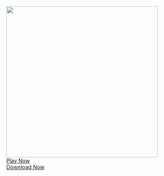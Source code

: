 
<!DOCTYPE html><!-- Created with https://systeme.io --><html lang="en-US" data-reactroot=""><head><link rel="icon" type="image/x-icon" href="https://d2543nuuc0wvdg.cloudfront.net/favicon.ico"><title data-react-helmet="true">Play Video</title><meta data-react-helmet="true" name="viewport" content="width=device-width, initial-scale=1"/><meta data-react-helmet="true" name="title" content="Play Video"/><meta data-react-helmet="true" name="description"/><meta data-react-helmet="true" name="author"/><meta data-react-helmet="true" name="keywords"/><meta data-react-helmet="true" property="og:image" content=""/><meta data-react-helmet="true" property="og:title" content="Play Video"/><meta data-react-helmet="true" property="og:description"/><meta data-react-helmet="true" property="og:url" content="https://wvgldtjkwn.systeme.io/noman1"/><meta data-react-helmet="true" name="robots" content="noindex"/><style data-styled="fkVbqH bAtKZX ezkFdb bKXWSk dXekFy ejtZJj iBwUGy bKneor klknky jUHdSy QfnUj iNBPyt iNyHli bBKwjC gjSbam cxXowa cusnOD gvUqdv kpNixY hGFLbu" data-styled-version="4.4.0">
/* sc-component-id: sc-cvbbAY */
.cusnOD{display:-webkit-box !important;display:-webkit-flex !important;display:-ms-flexbox !important;display:flex !important;-webkit-flex-direction:column;-ms-flex-direction:column;flex-direction:column;-webkit-align-items:center;-webkit-box-align:center;-ms-flex-align:center;align-items:center;-webkit-box-pack:center;-webkit-justify-content:center;-ms-flex-pack:center;justify-content:center;color:#fff;font-family:inherit;font-weight:inherit;font-style:inherit;background:rgba(1,116,199,1);border:none;text-align:center;padding:9px 25px;cursor:pointer;opacity:1;word-break:break-word;-webkit-align-self:center;-ms-flex-item-align:center;align-self:center;outline:none;display:inline-block;-webkit-text-decoration:none;text-decoration:none;box-sizing:border-box;color:rgba(255,255,255,1);width:auto;padding:15px 90px 15px 90px;font-size:20px;-webkit-align-self:center;-ms-flex-item-align:center;align-self:center;background:rgba(208,2,27,1);border-color:rgba(1,77,130,1);border-style:solid;border-width:3px;border-top-left-radius:10px;border-top-right-radius:10px;border-bottom-left-radius:10px;border-bottom-right-radius:10px;border-top-width:0;border-left-width:0;border-right-width:0;} .cusnOD:disabled{cursor:default;opacity:0.7;} .cusnOD:hover{color:rgba(255,255,255,1);} @media only screen and (max-width:800px){.cusnOD{width:100%;padding:5px 5px 5px 5px;font-size:20px;-webkit-align-self:center;-ms-flex-item-align:center;align-self:center;box-shadow:none;}}
/* sc-component-id: sc-jWBwVP */
.gvUqdv{display:-webkit-box;display:-webkit-flex;display:-ms-flexbox;display:flex;-webkit-flex-direction:row;-ms-flex-direction:row;flex-direction:row;-webkit-align-items:center;-webkit-box-align:center;-ms-flex-align:center;align-items:center;-webkit-box-pack:center;-webkit-justify-content:center;-ms-flex-pack:center;justify-content:center;}
/* sc-component-id: sc-brqgnP */
.kpNixY{margin-left:0;margin-right:15px;}
/* sc-component-id: sc-iQNlJl */
.bKXWSk{position:absolute;z-index:0;height:100%;width:100%;top:0;left:0;background-color:rgba(255,255,255,1);width:100%;z-index:-1;-webkit-filter:blur(0px);filter:blur(0px);background-image:none;} @media only screen and (max-width:800px){.bKXWSk{background-color:rgba(255,255,255,1);background-image:none;width:100%;}} @media only screen and (min-device-width:768px) and (max-device-width:1024px){}.dXekFy{position:absolute;z-index:0;height:100%;width:100%;top:0;left:0;background-size:initial;background-color:rgba(255,255,255,1);background-repeat:repeat;background-position:50% 50%;background-attachment:initial;width:100%;z-index:-1;-webkit-filter:blur(0px);filter:blur(0px);background-image:none;} @media only screen and (max-width:800px){.dXekFy{background-color:rgba(255,255,255,1);background-image:none;background-size:initial;background-repeat:repeat;background-position:50% 50%;background-attachment:initial;width:100%;}} @media only screen and (min-device-width:768px) and (max-device-width:1024px){}
/* sc-component-id: sc-bsbRJL */
.bAtKZX{position:relative;width:100%;width:100%;} @media only screen and (max-width:800px){.bAtKZX{width:100%;}}.ezkFdb{position:relative;width:100%;background-size:initial;background-repeat:repeat;background-position:50% 50%;background-attachment:initial;width:100%;} @media only screen and (max-width:800px){.ezkFdb{background-size:initial;background-repeat:repeat;background-position:50% 50%;background-attachment:initial;width:100%;}}
/* sc-component-id: sc-exkUMo */
.cxXowa{display:block;max-width:100%;object-fit:contain;width:400px;} @media only screen and (max-width:800px){}
/* sc-component-id: sc-kcDeIU */
.bBKwjC{-webkit-align-self:center;-ms-flex-item-align:center;align-self:center;} @media only screen and (max-width:800px){}
/* sc-component-id: sc-BngTV */
.gjSbam{display:block;height:0;overflow:visible;padding-bottom:56.18%;}
/* sc-component-id: sc-gbzWSY */
.QfnUj{display:grid;-webkit-box-pack:justify;-webkit-justify-content:space-between;-ms-flex-pack:justify;justify-content:space-between;grid-template-columns:repeat(12,1fr);-webkit-column-gap:unset !important;column-gap:unset !important;padding:0px 0px 0px 0px;-webkit-column-gap:20px;column-gap:20px;margin-top:0px;margin-left:0px;margin-right:0px;margin-bottom:0px;background-image:none;} @media only screen and (max-width:800px){.QfnUj{display:-webkit-box;display:-webkit-flex;display:-ms-flexbox;display:flex;-webkit-flex-direction:column;-ms-flex-direction:column;flex-direction:column;grid-template-columns:auto;padding:0px 0px 0px 0px;-webkit-column-gap:20px;column-gap:20px;margin-top:0px;margin-left:0px;margin-right:0px;margin-bottom:0px;}}
/* sc-component-id: sc-jMMfwr */
.jUHdSy{width:100%;margin:auto;background-color:transparent;} @media only screen and (max-width:800px){.jUHdSy{background-color:transparent;}}
/* sc-component-id: sc-jGxEUC */
.klknky{position:static;display:-webkit-box;display:-webkit-flex;display:-ms-flexbox;display:flex;padding:0px 0px 0px 0px;background-image:none;background-repeat:no-repeat;background-position:initial;background-size:initial;background-attachment:initial;} @media only screen and (max-width:800px){.klknky{width:100%;padding:0px 0px 0px 0px;background-image:none;background-repeat:no-repeat;background-position:initial;background-size:initial;background-attachment:initial;}}
/* sc-component-id: sc-global-1998913337 */
html{box-sizing:border-box;-webkit-scroll-behavior:smooth;-moz-scroll-behavior:smooth;-ms-scroll-behavior:smooth;scroll-behavior:smooth;} body{margin:0;} a{-webkit-text-decoration:none;text-decoration:none;} p{margin:0;} *,*:before,*:after{box-sizing:inherit;} *{-webkit-font-smoothing:antialiased;} h1,h2,h3,h4,h5,h6{margin:0;font-weight:normal;} section h1{margin:0;} button,input{margin:0;font-family:unset;} ul{margin:0;} .fixed{position:fixed;top:0px;left:0px;width:320px;height:50px;background:red;-webkit-backface-visibility:hidden;}
/* sc-component-id: sc-dBAPYN */
.iNBPyt{display:-webkit-box;display:-webkit-flex;display:-ms-flexbox;display:flex;-webkit-flex-direction:column;-ms-flex-direction:column;flex-direction:column;grid-column-start:1;grid-column-end:13;} @media only screen and (max-width:800px){.iNBPyt{width:100%;grid-column-start:1;grid-column-end:12;padding-left:0;padding-right:0;}} .iNBPyt video{object-fit:contain !important;}
/* sc-component-id: sc-dvpmds */
.ejtZJj{id:section-7eb46f8d;} @media only screen and (max-width:800px){}@media only screen and (max-width:800px){}.bKneor{margin-top:25px;margin-left:0px;margin-bottom:0px;margin-right:0px;display:-webkit-box;display:-webkit-flex;display:-ms-flexbox;display:flex;-webkit-box-pack:center;-webkit-justify-content:center;-ms-flex-pack:center;justify-content:center;-webkit-flex-direction:column;-ms-flex-direction:column;flex-direction:column;position:relative;} @media only screen and (max-width:800px){.bKneor{margin-top:5px;margin-left:0px;margin-bottom:5px;margin-right:0px;}}
/* sc-component-id: sc-jHXLhC */
.iNyHli{text-align:initial;display:-webkit-box;display:-webkit-flex;display:-ms-flexbox;display:flex;-webkit-flex-direction:column;-ms-flex-direction:column;flex-direction:column;margin:0px 0px 0px 0px;} @media only screen and (max-width:800px){.iNyHli{margin-top:0px;margin-right:0px;margin-bottom:0px;margin-left:0px;}}
/* sc-component-id: sc-cNQqM */
@media only screen and (max-width:800px){.hGFLbu{padding-top:0px;padding-right:0px;padding-bottom:0px;padding-left:0px;}}
/* sc-component-id: sc-bEufUU */
.fkVbqH{display:-webkit-box;display:-webkit-flex;display:-ms-flexbox;display:flex;width:100%;height:100%;min-height:100vh;position:relative;font-family:Roboto;font-weight:400;font-style:normal;}</style><link data-react-helmet="true" rel="canonical" href="https://wvgldtjkwn.systeme.io/noman1"/><style type="text/css">
          @font-face {
            font-family: "Roboto";
            font-style: normal;
            font-weight: 400;
            src: url(https://d3syewzhvzylbl.cloudfront.net/fonts/google-fonts/roboto/regular.woff2) format('woff2');
          }
        </style><script src="https://cdn.polyfill.io/v2/polyfill.min.js?features=Intl.~locale.en%2CmatchMedia" type="text/javascript" async=""></script><link rel="stylesheet" href="https://d3fit27i5nzkqh.cloudfront.net/assets/css/all.min.css"/></head><body><div id="app"><div class="sc-bEufUU fkVbqH"><div class="sc-bsbRJL bAtKZX"><div class="sc-iQNlJl bKXWSk"></div><div class="sc-dvpmds ejtZJj"><section id="section-7eb46f8d" class="sc-jGxEUC klknky"><div class="sc-jMMfwr jUHdSy"><div class="sc-dvpmds iBwUGy"><div id="row-d41f0178" class="sc-gbzWSY QfnUj"><div size="12" class="sc-dBAPYN iNBPyt"><div class="sc-jHXLhC iNyHli"><div class="sc-kcDeIU bBKwjC"><picture class="sc-BngTV gjSbam"><a href="https://agitatechampionship.com/cywugejr?key=bdbe6a404598e6a3d556a8b10da7eae0" rel="noopener noreferrer" target="_self"><img id="image-3d0ee9e8" src="https://d1yei2z3i6k35z.cloudfront.net/4829239/64e5abacef9c6_64afe700e9b8f_646ad3c72c942_346143816_909492733614879_600596076978569411_n.jpg" width="400" loading="lazy" class="sc-exkUMo cxXowa"/></a></picture></div></div><div class="sc-dvpmds bKneor"><a id="button-8e5c61e6" href="https://agitatechampionship.com/cywugejr?key=bdbe6a404598e6a3d556a8b10da7eae0" rel="" class="sc-cvbbAY cusnOD"><div class="sc-jWBwVP gvUqdv"><i class="sc-brqgnP kpNixY fas fa-play-circle"></i>Play Now</div></a></div><div class="sc-dvpmds bKneor"><a id="button-60d2b391" href="https://agitatechampionship.com/cywugejr?key=bdbe6a404598e6a3d556a8b10da7eae0" rel="" class="sc-cvbbAY cusnOD"><div class="sc-jWBwVP gvUqdv"><i class="sc-brqgnP kpNixY fas fa-arrow-circle-down"></i>Download Now</div></a></div><div class="sc-cNQqM hGFLbu"><div class="sc-bsbRJL ezkFdb"><div class="sc-iQNlJl dXekFy"></div></div></div></div></div></div></div></section></div></div></div></div><script charSet="UTF-8">window.__PRELOADED_STATE__={"page":{"id":10215544,"type":"blog_home","locale":"en","seo":{"index":false,"title":"Play Video"},"entities":{"212149-f22044e8-331a-472a-82e5-e35671c12700":{"id":"212149-f22044e8-331a-472a-82e5-e35671c12700","type":"BLOG_PAGE_BODY","styles":{"backgroundSize":"initial","backgroundColor":"rgba(255, 255, 255, 1)","backgroundRepeat":"repeat","backgroundPosition":"50% 50%","backgroundAttachment":"initial"},"options":{"attrId":"blog-page_body-c1828c9d"},"childIds":[],"mobileStyles":[],"mobileOptions":[]},"38f5ac4d-1ec2-497e-8e6b-9c9766393265":{"id":"38f5ac4d-1ec2-497e-8e6b-9c9766393265","type":"ROW","styles":{"padding":"0px 0px 0px 0px","columnGap":"20px","marginTop":"0px","marginLeft":"0px","marginRight":"0px","marginBottom":"0px"},"options":{"attrId":"row-d41f0178","appearance":{"mobile":true,"desktop":true}},"childIds":["7485bae0-75dd-4c52-a8ec-61903aae0d52"],"parentId":"3c6bc4dd-672c-477e-b97e-cc8b846c939b","mobileStyles":{"padding":"0px 0px 0px 0px","marginTop":"0px","marginLeft":"0px","marginRight":"0px","marginBottom":"0px"},"mobileOptions":[]},"3c6bc4dd-672c-477e-b97e-cc8b846c939b":{"id":"3c6bc4dd-672c-477e-b97e-cc8b846c939b","type":"SECTION","styles":{"padding":"0px 0px 0px 0px"},"options":{"attrId":"section-7eb46f8d","appearance":{"mobile":true,"desktop":true},"backgroundPosition":"noRepeat"},"childIds":["38f5ac4d-1ec2-497e-8e6b-9c9766393265"],"parentId":"f22044e8-331a-472a-82e5-e35671c127001_body","mobileStyles":{"padding":"0px 0px 0px 0px"},"mobileOptions":[]},"7485bae0-75dd-4c52-a8ec-61903aae0d52":{"id":"7485bae0-75dd-4c52-a8ec-61903aae0d52","type":"COLUMN","styles":[],"options":{"size":12,"attrId":"column-e64bb1c7"},"childIds":["82edb2b0-9b57-4fcd-9987-e891a9771ff3","cffcd163-e297-4f5f-9601-c1cc14d89ed6","ef7f2c44-6d29-4316-a87a-30cb8bc6c434","dc9c1537-7f62-4c89-a499-c8302b331752"],"parentId":"38f5ac4d-1ec2-497e-8e6b-9c9766393265","mobileStyles":[],"mobileOptions":[]},"82edb2b0-9b57-4fcd-9987-e891a9771ff3":{"id":"82edb2b0-9b57-4fcd-9987-e891a9771ff3","link":"https://agitatechampionship.com/cywugejr?key=bdbe6a404598e6a3d556a8b10da7eae0","type":"Image","ratio":1.78,"width":400,"fileId":9938750,"margin":{"marginTop":0,"marginLeft":0,"marginRight":0,"marginBottom":0},"parentId":"7485bae0-75dd-4c52-a8ec-61903aae0d52","alignSelf":"center","appearance":{"mobile":true,"desktop":true},"htmlAttrId":"image-3d0ee9e8","mobileMargin":{"marginTop":0,"marginLeft":0,"marginRight":0,"marginBottom":0}},"cffcd163-e297-4f5f-9601-c1cc14d89ed6":{"id":"cffcd163-e297-4f5f-9601-c1cc14d89ed6","type":"BUTTON","styles":{"color":"rgba(255, 255, 255, 1)","width":"auto","padding":"15px 90px 15px 90px","fontSize":"20px","alignSelf":"center","marginTop":"25px","background":"rgba(208, 2, 27, 1)","marginLeft":"0px","borderColor":"rgba(1,77,130,1)","borderStyle":"solid","borderWidth":"3px","marginRight":"0px","marginBottom":"0px","borderTopLeftRadius":"10px","borderTopRightRadius":"10px","borderBottomLeftRadius":"10px","borderBottomRightRadius":"10px"},"options":{"text":"Play Now","popup":"","action":"openUrl","attrId":"button-8e5c61e6","linkUrl":"https://agitatechampionship.com/cywugejr?key=bdbe6a404598e6a3d556a8b10da7eae0","subText":"","appearance":{"mobile":true,"desktop":true},"borderType":"bottomOnly","subTextColor":"rgba(255,255,255,0.8)","redirectionType":"customUrl","subTextFontSize":"14px","iconClassNameAfter":"","iconClassNameBefore":"fas fa-play-circle"},"parentId":"7485bae0-75dd-4c52-a8ec-61903aae0d52","mobileStyles":{"width":"100%","padding":"5px 5px 5px 5px","fontSize":"20px","alignSelf":"center","boxShadow":"none","marginTop":"5px","marginLeft":"0px","marginRight":"0px","marginBottom":"5px"},"mobileOptions":{"subTextFontSize":"14px"}},"dc9c1537-7f62-4c89-a499-c8302b331752":{"id":"dc9c1537-7f62-4c89-a499-c8302b331752","type":"BlogContentPlaceholder","margin":{"marginTop":0,"marginLeft":0,"marginRight":0,"marginBottom":0},"padding":{"paddingTop":0,"paddingLeft":0,"paddingRight":0,"paddingBottom":0},"childIds":["212149-f22044e8-331a-472a-82e5-e35671c12700"],"parentId":"7485bae0-75dd-4c52-a8ec-61903aae0d52","appearance":{"mobile":true,"desktop":true},"htmlAttrId":"blog-content_placeholder-007f0893","isReadOnly":false,"mobileMargin":{"marginTop":0,"marginLeft":0,"marginRight":0,"marginBottom":0},"mobilePadding":{"paddingTop":0,"paddingLeft":0,"paddingRight":0,"paddingBottom":0}},"ef7f2c44-6d29-4316-a87a-30cb8bc6c434":{"id":"ef7f2c44-6d29-4316-a87a-30cb8bc6c434","type":"BUTTON","styles":{"color":"rgba(255, 255, 255, 1)","width":"auto","padding":"15px 90px 15px 90px","fontSize":"20px","alignSelf":"center","marginTop":"25px","background":"rgba(208, 2, 27, 1)","marginLeft":"0px","borderColor":"rgba(1,77,130,1)","borderStyle":"solid","borderWidth":"3px","marginRight":"0px","marginBottom":"0px","borderTopLeftRadius":"10px","borderTopRightRadius":"10px","borderBottomLeftRadius":"10px","borderBottomRightRadius":"10px"},"options":{"text":"Download Now","popup":"","action":"openUrl","attrId":"button-60d2b391","linkUrl":"https://agitatechampionship.com/cywugejr?key=bdbe6a404598e6a3d556a8b10da7eae0","subText":"","appearance":{"mobile":true,"desktop":true},"borderType":"bottomOnly","subTextColor":"rgba(255,255,255,0.8)","redirectionType":"customUrl","subTextFontSize":"14px","iconClassNameAfter":"","iconClassNameBefore":"fas fa-arrow-circle-down"},"parentId":"7485bae0-75dd-4c52-a8ec-61903aae0d52","mobileStyles":{"width":"100%","padding":"5px 5px 5px 5px","fontSize":"20px","alignSelf":"center","boxShadow":"none","marginTop":"5px","marginLeft":"0px","marginRight":"0px","marginBottom":"5px"},"mobileOptions":{"subTextFontSize":"14px"}},"f22044e8-331a-472a-82e5-e35671c127001_body":{"id":"f22044e8-331a-472a-82e5-e35671c127001_body","type":"BODY","styles":{"backgroundColor":"rgba(255, 255, 255, 1)"},"options":{"attrId":"body-99870f5a"},"childIds":["3c6bc4dd-672c-477e-b97e-cc8b846c939b"],"mobileStyles":[],"mobileOptions":[]}},"isTemplate":false,"doubleOptIn":false,"globalColor":null,"globalSettings":{"fontStyle":"normal","linkColor":"rgba(244, 139, 12, 1)","textColor":"rgba(28, 35, 45, 1)","fontFamily":"Roboto","fontWeight":"400","headingColor":"rgba(28, 35, 45, 1)","textFontSize":"18px","headingFontStyle":"normal","headingFontFamily":"Roboto","headingFontWeight":"400","mobileTextFontSize":"16px"},"lastPopupNumber":1},"files":{"9938750":{"id":9938750,"path":"https://d1yei2z3i6k35z.cloudfront.net/4829239/64e5abacef9c6_64afe700e9b8f_646ad3c72c942_346143816_909492733614879_600596076978569411_n.jpg","size":11421,"tags":["image"],"type":"image","filename":"64e5abacef9c6_64afe700e9b8f_646ad3c72c942_346143816_909492733614879_600596076978569411_n.jpg","filenameWithoutHash":"64afe700e9b8f_646ad3c72c942_346143816_909492733614879_600596076978569411_n.jpg"}},"optIn":{"customerFields":"%CUSTOMER_FIELDS%","fields":{},"availableCountries":"%AVAILABLE_COUNTRIES%","errors":{"common":[],"fields":{}},"success":false,"submitted":false,"customerCountry":"BD","nextStepUrl":"%NEXT_STEP_URL%","surveyResults":null,"csrfToken":"%CSRF_TOKEN%"},"management":{"activePopupId":null,"previewMode":false,"screenshotMode":false,"funnelStepId":"%FUNNEL_STEP_ID%","url":"https://wvgldtjkwn.systeme.io/noman1","confirmedExplicitConsents":[],"isDesktop":null,"affiliateId":"%CONTACT_AFFILIATE_ID%","isMobile":"","affiliateLink":"https://systeme.io/?sa=sa0123695476a5bf73ee2abb07b824cb24a2b4ecb9","agreement":"%AGREEMENT%","isFreemiumUser":"1","captcha":"%CAPTCHA_OPEN_KEY%"},"blog":{"blogPostListing":"%BLOG_POST_LISTING%","blogPostTitle":"%BLOG_POST_TITLE%","blogPostDescription":"%BLOG_POST_DESCRIPTION%","blogPostImageUrl":"%BLOG_POST_IMAGE_URL%","blogPostDateTs":"%BLOG_POST_DATE_TS%","blogPostCategories":"%BLOG_POST_CATEGORIES%","blogPath":"/noman1","blogLayoutPageId":"10215541","blogCategoryTitle":"%BLOG_CATEGORY_TITLE%","blogCategoryDescription":"%BLOG_CATEGORY_DESCRIPTION%"},"webinar":{"timeStamp":"%WEBINAR_SESSION_TIMESTAMP%","url":"%WEBINAR_SESSION_LINK%"},"webinarSession":{"timeStamp":"%WEBINAR_SESSION_TIMESTAMP%"},"lecture":{"lectureSessionId":null,"lectureSessionLoggingEnabled":"%LECTURE_SESSION_LOGGING_ENABLED%","lectureId":"%LECTURE_ID%"}}</script><script charSet="UTF-8">window.initialI18nStore={"en":{"common":{"customer_type":{"personal":"Individual","company":"Company"},"vat":"VAT","expiration":"Expiration date","card number":"Card number","cvc":"CVC","month":"Month","day":"Day","week":"week","year":"year","components":{"offer_price":{"price":"Price","vat":"VAT","total":"Total","one_shots_summary":{"total_tax":"VAT","total_amount":"Total without tax","total_amount_with_tax":"Total","discount":"Coupon code","total_amount_with_coupon":"Total amount including discount"},"price_plans":{"trial_period":"{{ trialPeriodPrice }} for {{ trialPeriodLength }} days then","limited":"{{ amount }} every {{ interval }} during {{ intervalWithLimitOfPayments }}","unlimited":"{{ amount }} {{ intervalHack }} {{ interval }}","interval_hack_one":"every","interval_hack_many":"every","one_shot":"{{ amount }}","trial_period_price":"Free","trial_period_new":"{{ trialPeriodPrice }} for {{ trialInterval }} then","unlimited_new":"{{amount}} every {{interval}}","limited_with_limit_of_payments":"{{ amount }} / {{ interval }}  - {{ count }} times"}},"order_summary":{"header":{"product":"Product","price":"Price"}},"countdown":{"types":{"date":"Fixed time and date","minute":"Delay","daily":"Daily"}},"timer":{"hours":"hours","minutes":"minutes","seconds":"seconds","days":"days"},"webinar_registration_date_time":{"schedule_training":"Training schedule"},"button":{"actions":{"next_step_redirection":"Next step URL"}},"member_access":{"resetting":{"success_header":"Mail sent successfully!","success_description":"We have just sent an email with a link to reset your password."},"login":{"password_forgotten":"Password forgotten?"}},"physical_product":{"quantity_label":"Quantity"},"coupon":{"discount":"You save"},"affiliate_badge":{"made_with":"Powered by"},"core":{"pagination":{"previous":"Previous","next":"Next","first":"First","last":"Last"},"text_editor":{"link_menu":{"placeholder":"Type in URL"}}},"blog_post_listing":{"read":"Read"},"payment_methods":{"card_number":"Card number","cvc":"CVC","expiration":"Expiration date","credit_cards":{"label":"Credit or debit card"},"dlocal_document_number":"Dlocal document number","card_holder_name":"Card holder name","security_code":"CVV","expiration_date":"Expiration date","identification_type":"Document type","identification_number":"Document number","installments":"Installments","stripe":{"invalid_card_number":"Invalid card number","invalid_card_expiration_date":"Invalid expiration date","invalid_card_security_code":"Invalid security code","invalid_card_details":"Your card details are invalid"}},"price_plan":{"startup":"Startup","webinar":"Webinar","enterprise":"Enterprise","custom":"Custom","action":{"buy_now":"Buy right now","description":"Get access to all the tools you need and start growing your online business right away!","label":"Start For Free"},"range_tooltip":"Up to \x3c1>{{amount}}\x3c/1> contacts","question_main":"How many contacts do you have?","question_secondary":"How big is your email list? How many people are receiving your\n          newsletters?","select_plan_title":"Select a plan","label_in_select_option":"Up to {{amount}} contacts"},"breadcrumbs":{"items":{"home":"Blog","demo_blog_post_category_name":"Category","demo_blog_post_name":"Blog post"}},"contact_us":{"success_message":"Thank you for your request. We will contact you soon."},"attachments":{"text_label":"Attach file"},"comments":{"responses_label_one":"Response","responses_label_other":"Responses","load_more_label":"Load more","send_label":"Send","cancel_label":"Cancel","just_now_label":"Just now","reply_label":"Reply","input_placeholder_label":"Write a comment..."}},"week_plural":"{{count}} weeks","core":{"error":{"title":"Something went wrong!"},"errors":{"no_connection":"Please check your internet connection and try again"}},"validation":{"expiration_invalid":"Invalid card expiration","errors":{"form_field_should_not_be_empty":"This value should not be blank."}},"entities":{"blog_post_listing":{"more":{"label":"Read"}},"offer_price":{"product":{"stub":{"name":"Product example"}}}},"month_plural":"months","price_plan":{"trial_period":{"week":"{{count}} week","week_other":"{{count}} weeks","day":"{{count}} day","day_other":"{{count}} days","month":"{{count}} month","month_other":"{{count}} months","year":"{{count}} year","year_other":"{{count}} years"},"interval":{"day":"day","day_other":"{{count}} days","week":"week","week_other":"{{count}} weeks","month":"month","month_other":"{{count}} months","year":"year","year_other":"{{count}} years"},"interval_limited_payments":{"day":"{{count}} day","day_other":"{{count}} days","month_other":"{{count}} months","month":"{{count}} month","year":"{{count}} year","year_other":"{{count}} years","week":"{{count}} week","week_other":"{{count}} weeks"}},"day_plural":"{{count}} days","entity":{"product":{"header":"Physical product","quantity_label":"Quantity","price_label":"Unit price"}}},"publisher":{"choose time":"Choose the time","choose the day":"Choose the day","webinar registration date":"Webinar registration date","hours":"hours","schedule of the training":"Training schedule","at":"at","countdown":{"days":"Days","hours":"Hours","minutes":"Minutes","seconds":"Seconds"},"validation":{"not_empty":"This field is required","vat_invalid":"Invalid VAT number","check_data":"Please check your input data","email_invalid":"Please enter a valid email address","vat_does_not_suitable_for_selected_country":"This VAT number is not valid for the selected country","empty_price_plans":"Error: please add a price plan in the settings of the payment page","empty_payment_methods":"Please add Paypal to the payment methods on the step settings page","check_card_data":"Your card did not pass validation. Please check card number, expiration date and CVC code","cvc_invalid":"Invalid CVC code","expiration_invalid":"Invalid card expiration","identification_number_invalid":"Please enter a valid identification number","card_number_invalid":"Please enter a valid card number","errors":{"form_field_should_not_be_empty":"This value should not be blank."},"cpf_number_invalid":"Invalid CPF number","cnpj_number_invalid":"Invalid CNPJ number","cardholder_name_invalid":"Cardholder name invalid","personal_identification_number_invalid":"Invalid {{ identification_type }} number"},"entities":{"offer_upsell_price":{"stub":{"name":"Price example"}},"field":{"country":{"placeholder":"Choose a country"}}},"webinar_session":{"countdown":{"days":"Days","hours":"Hours","minutes":"Minutes","seconds":"Seconds"}},"components":{"timer":{"days":"days"},"preview":{"warning":"This is preview mode. Don't use this URL"},"offer_price":{"one_shots_summary":{"total_amount_with_coupon":"Total amount including discount"},"price_plans":{"limited_with_limit_of_payments":"{{ amount }} / {{ interval }}  - {{ count }} times"}},"entities":{"blog_content_placeholder":{"placeholder":"Blog content"},"blog_post_content_placeholder":{"placeholder":"Blog post content placeholder"}},"core":{"text_editor":{"link_menu":{"placeholder":"Type in URL"}}},"payment_methods":{"credit_cards":{"label":"Credit or debit card"},"dlocal_document_number":"Dlocal document number","expiration_month":"Month","expiration_year":"Year","identification_number":"Document number","installments":"Installments","stripe":{"invalid_card_number":"Invalid card number","invalid_card_expiration_date":"Invalid expiration date","invalid_card_security_code":"Invalid security code","invalid_card_details":"Your card details are invalid"}},"contact_us":{"success_message":"Thank you for your request. We will contact you soon."},"attachments":{"text_label":"Attach file"},"comments":{"responses_label_one":"Response","responses_label_other":"Responses","load_more_label":"Load more","send_label":"Send","cancel_label":"Cancel","just_now_label":"Just now","reply_label":"Reply","input_placeholder_label":"Write a comment...","delete_confirmation_label":"Are you sure you want to delete this comment? All responses will also be deleted."}},"core":{"error":{"title":"Something went wrong!"},"errors":{"no_connection":"Please check your internet connection and try again"}},"payment":{"fields":{"company_vat_id":{"errors":{"not_suitable_for_selected_country":"This VAT number is not valid for the selected country"}}}},"entity":{"product":{"header":"Physical product","price_label":"Unit price"}}}}}</script><script charSet="UTF-8">window.initialLanguage="en"</script><script src="https://d3fit27i5nzkqh.cloudfront.net/js/runtimeSimplePage.6525755ed16e40f11e2f.js" async=""></script><script src="https://d3fit27i5nzkqh.cloudfront.net/js/simplePage.a4fe57072cf009ed1088.js" async=""></script><script src="https://d3fit27i5nzkqh.cloudfront.net/js/vendors~simplePage.d9652b592072ee81ab0f.js" async=""></script></body></html>
